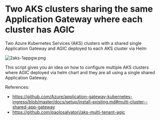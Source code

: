 # Two AKS clusters sharing the same Application Gateway where each cluster has AGIC
Two Azure Kubernetes Services (AKS) clusters with a shared single Application Gateway and AGIC deployed to each AKS cluster via Helm

![2aks-1appgw.png](/2aks-1appgw.png)

This script gives you an idea on how to configure multiple AKS clusters where AGIC deployed via helm chart and they are all using a single shared Application Gateway.

References:
- https://github.com/Azure/application-gateway-kubernetes-ingress/blob/master/docs/setup/install-existing.md#multi-cluster--shared-app-gateway
- https://github.com/paolosalvatori/aks-multi-tenant-agic

